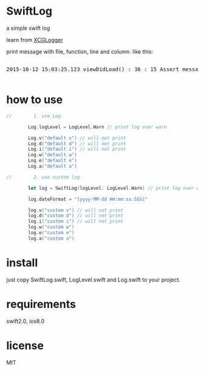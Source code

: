 # SwiftLog

a simple swift log

learn from [XCGLogger](https://github.com/DaveWoodCom/XCGLogger "XCGLogger")

print message with file, function, line and column. like this:

<pre>

2015-10-12 15:03:25.123 viewDidLoad() : 36 : 15 Assert message log

</pre>

# how to use

``` swift
//        1. use Log

        Log.logLevel = LogLevel.Warn // print log over warn

        Log.v("default v") // will not print
        Log.d("default d") // will not print
        Log.i("default i") // will not print
        Log.w("default w")
        Log.e("default e")
        Log.a("default a")

//        2. use custom log

        let log = SwiftLog(logLevel: LogLevel.Warn) // print log over warn

        log.dateFormat = "[yyyy-MM-dd HH:mm:ss.SSS]"

        log.v("custom v") // will not print
        log.d("custom d") // will not print
        log.i("custom i") // will not print
        log.w("custom w")
        log.e("custom e")
        log.a("custom a")
```

# install

just copy SwiftLog.swift, LogLevel.swift and Log.swift to your project.

# requirements

swift2.0, ios8.0

# license

MIT